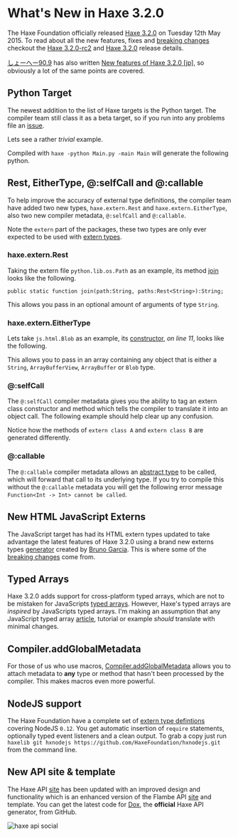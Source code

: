 [_template]: ../templates/roundup.html
[date]: / "2015-05-14 10:31:00"
[modified]: / "2015-05-19 16:55:00"
[published]: / "2015-05-19 12:12:00"
[“”]: a ""
# What's New in Haxe 3.2.0

The Haxe Foundation officially released [Haxe 3.2.0][l2] on Tuesday 12th May 2015.
To read about all the new features, fixes and [breaking changes][l9] checkout
the [Haxe 3.2.0-rc2][l1] and [Haxe 3.2.0][l2] release details.

[しょーへー90.9][tw1] has also written [New features of Haxe 3.2.0 [jp]][l4], so obviously a lot of the same points are covered.

## Python Target

The newest addition to the list of Haxe targets is the Python target. The
compiler team still class it as a beta target, so if you run into any
problems file an [issue][l3].

Lets see a rather _trivial_ example.

<script src="https://gist.github.com/skial/8eb8fad01a4361b9db79.js?file=Main.hx#file-main-hx-L6"></script>

Compiled with `haxe -python Main.py -main Main` will generate the following python.

<script src="https://gist.github.com/skial/8eb8fad01a4361b9db79.js?file=Main.py"></script>

## Rest, EitherType, @:selfCall and @:callable

To help improve the accuracy of external type definitions, the compiler team have added two new types, `haxe.extern.Rest` and `haxe.extern.EitherType`, also two new compiler metadata, `@:selfCall` and `@:callable`.

Note the `extern` part of the packages, these two types are only ever expected to be used with [extern types][l5].

### haxe.extern.Rest

Taking the extern file `python.lib.os.Path` as an example, its method [join][l6]
looks like the following. 

```
public static function join(path:String, paths:Rest<String>):String;
```

This allows you pass in an optional amount of arguments of type `String`.

<script src="https://gist.github.com/skial/4c0f847dbf454f4ba605.js"></script>

### haxe.extern.EitherType

Lets take `js.html.Blob` as an example, its [constructor][l7], _on line 11_, looks like the following.

<script src="https://gist.github.com/skial/123a543d44928b52197c.js"></script>

This allows you to pass in an array containing any object that is either a `String`,
`ArrayBufferView`, `ArrayBuffer` or `Blob` type.

<script src="https://gist.github.com/skial/588dee9226301e9f8ab1.js"></script>

### @:selfCall

The `@:selfCall` compiler metadata gives you the ability to tag an extern
class constructor and method which tells the compiler to translate it into an object call. The following example should help clear up any confusion.

<script src="https://gist.github.com/skial/a1fc270e84babb0af500.js?file=Main.hx"></script>
<script src="https://gist.github.com/skial/a1fc270e84babb0af500.js?file=build.hxml"></script>

Notice how the methods of `extern class A` and `extern class B` are generated differently.

<script src="https://gist.github.com/skial/a1fc270e84babb0af500.js?file=Main.js"></script>

### @:callable

The `@:callable` compiler metadata allows an [abstract type][l16] to be called,
which will forward that call to its underlying type. If you try to compile this without the `@:callable` metadata you will get the following error message `Function<Int -> Int> cannot be called`.

<script src="https://gist.github.com/skial/a041c0b91cc8b0c3bb0c.js"></script>

## New HTML JavaScript Externs

The JavaScript target has had its HTML extern types updated to take advantage the latest features of Haxe 3.2.0 using a brand new externs types [generator][l8] created
by [Bruno Garcia][gh1]. This is where some of the [breaking changes][l9] come
from.

## Typed Arrays

Haxe 3.2.0 adds support for cross-platform typed arrays, which are not to be 
mistaken for JavaScripts [typed arrays][l10]. However, Haxe's typed arrays are _inspired_ by JavaScripts typed arrays. I'm making an assumption that any JavaScript
typed array [article][l15], tutorial or example _should_ translate with minimal changes.

## Compiler.addGlobalMetadata

For those of us who use macros, [Compiler.addGlobalMetadata][l11] allows you to attach metadata to **any** type or method that hasn't been processed by the compiler. This makes macros even more powerful.

## NodeJS support

The Haxe Foundation have a complete set of [extern type defintions][l17] covering
NodeJS `0.12`. You get automatic insertion of `require` statements, optionally typed
event listeners and a clean output. To grab a copy just run `haxelib git hxnodejs https://github.com/HaxeFoundation/hxnodejs.git`
from the command line.

<script src="https://gist.github.com/skial/14f9c4e1aac49ce2df96.js"></script>

## New API site & template

The Haxe API [site][l12] has been updated with an improved design and functionality
which is an enhanced version of the Flambe API [site][l13] and template. You can
get the latest code for [Dox][l14], the **official** Haxe API generator, from GitHub.

![haxe api social](/img/releases/3.2.0/api.jpg "Haxe 3.2.0 API Documentation design update")

[tw1]: https://twitter.com/shohei909 "@shohei909"
	
[gh1]: https://github.com/aduros "@aduros"

[l17]: https://github.com/HaxeFoundation/hxnodejs "Official Haxe NodeJS Type Definitions"
[l16]: http://haxe.org/manual/types-abstract.html "Haxe.org on Abstract Types"
[l15]: http://www.html5rocks.com/en/tutorials/webgl/typed_arrays/ "Typed Arrays on HTML5 Rocks"
[l14]: https://github.com/dpeek/dox "Dox on GitHub"
[l13]: https://aduros.com/flambe/api/ "Flambe API Documentation"
[l12]: http://api.haxe.org "Haxe API Documentation"
[l11]: http://api.haxe.org/haxe/macro/Compiler.html#addGlobalMetadata "Api.Haxe.org - Compiler.addGlobalMetadata"
[l10]: https://developer.mozilla.org/en-US/docs/Web/JavaScript/Typed_arrays "JavaScript Typed Arrays"
[l9]: https://github.com/HaxeFoundation/haxe/wiki/Breaking-changes-in-Haxe-3.2.0 "Haxe 3.2.0 Breaking Changes on GitHub"
[l8]: https://github.com/HaxeFoundation/html-externs "Haxe HTML JavaScript extern type generator on GitHub"
[l7]: https://github.com/HaxeFoundation/haxe/blob/a595b0406ca8d601ccec49044e76b3f91d487edd/std/js/html/Blob.hx#L35 "Haxe Extern JavaScript new Blob"
[l6]: https://github.com/HaxeFoundation/haxe/blob/a595b0406ca8d601ccec49044e76b3f91d487edd/std/python/lib/os/Path.hx#L67 "Haxe Extern Python Path.join"
[l5]: http://haxe.org/manual/lf-externs.html "Haxe Externs"
[l4]: http://qiita.com/shohei909/items/4c2125a6ff065d9cc65f "New Features of Haxe 3.2.0"
[l3]: https://github.com/HaxeFoundation/haxe/issues "Haxe Issues on GitHub"
[l2]: http://haxe.org/download/version/3.2.0/ "Haxe 3.2.0 release details"
[l1]: http://haxe.org/download/version/3.2.0-rc.2/ "Haxe 3.2.0-rc2 release details"